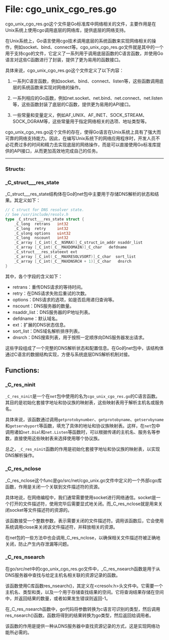 # File: cgo_unix_cgo_res.go

cgo_unix_cgo_res.go这个文件是Go标准库中网络相关的文件，主要作用是在Unix系统上使用cgo调用底层的网络库，提供底层的网络支持。

在Unix系统上，Go语言使用cgo技术调用底层的系统函数来实现网络相关的操作，例如socket、bind、connect等。cgo_unix_cgo_res.go文件就是其中的一个用于支持cgo的文件，它定义了一系列用于调用底层函数的C语言函数，并使用Go语言对这些C函数进行了封装，提供了更为易用的函数接口。

具体来说，cgo_unix_cgo_res.go这个文件定义了以下内容：

1. 一系列C语言函数，例如socket、bind、connect、listen等，这些函数调用底层的系统函数来实现对网络的操作。

2. 一系列相应的Go函数，例如net.socket、net.bind、net.connect、net.listen等，这些函数封装了底层的C函数，提供更为易用的API接口。

3. 一些常量和变量定义，例如AF_UNIX、AF_INET、SOCK_STREAM、SOCK_DGRAM等，这些常量用于指定网络相关的选项、地址类型等。

cgo_unix_cgo_res.go这个文件的存在，使得Go语言在Unix系统上具有了强大而可靠的网络支持能力。因此，在编写Unix系统下的网络应用程序时，开发人员不必花费过多的时间和精力去实现底层的网络操作，而是可以直接使用Go标准库提供的API接口，从而更加高效地完成自己的任务。




---

### Structs:

### _C_struct___res_state

_C_struct___res_state结构体在Go的net包中主要用于存储DNS解析的状态和结果。其定义如下：

```go
// C struct for DNS resolver state.
// See /usr/include/resolv.h
type _C_struct___res_state struct {
    _C_long  retrans   int32
    _C_long  retry     int32
    _C_ulong options   uint32
    _C_long  nscount   int32
    _C_array [_C_int(_C__NSMAX)]_C_struct_in_addr nsaddr_list
    _C_array [_C_int(_C__MAXDOMAIN)]_C_char   defdname
    _C_struct___res_stateext ext
    _C_array [_C_int(_C__MAXRESOLVSORT)]_C_char  sort_list
    _C_array [_C_int(_C__MAXDNSRCH + 1)]_C_char   dnsrch
}
```

其中，各个字段的含义如下：

- retrans：重传DNS请求的等待时间。
- retry：在DNS请求失败后重试的次数。
- options：DNS请求的选项，如是否启用递归查询等。
- nscount：DNS服务器的数量。
- nsaddr_list：DNS服务器的IP地址列表。
- defdname：默认域名。
- ext：扩展的DNS状态信息。
- sort_list：DNS域名解析排序列表。
- dnsrch：DNS搜索列表，用于按照一定顺序向DNS服务器发出请求。

这些字段组成了一个完整的DNS解析状态和配置信息。在Go的net包中，该结构体通过C语言的数据结构实现，方便与系统底层DNS解析机制对接。



## Functions:

### _C_res_ninit

`_C_res_ninit`是一个在`net`包中使用的名为`cgo_unix_cgo_res.go`的C语言函数。其目的是初始化套接字地址和协议族的映射表，这些映射表用于解析主机名或服务名。

具体来说，该函数通过调用`getprotobynumber`、`getprotobyname`、`getservbyname`和`getservbyport`等函数，填充了具体的地址和协议族映射表。这样，在`net`包中调用诸如`net.Dial`和`net.Listen`等函数时，可以根据传递的主机名、服务名等参数，直接使用这些映射表来选择使用哪个协议族。

总之，`_C_res_ninit`函数的作用是初始化套接字地址和协议族的映射表，以实现DNS解析操作。



### _C_res_nclose

_C_res_nclose这个func是go/src/net/cgo_unix.go文件中定义的一个外部cgo库函数，作用是关闭一个关联到文件描述符的资源。

具体地说，在网络编程中，我们通常需要使用socket进行网络通信。socket是一个打开的文件描述符，使用完毕后需要显式地关闭。而_C_res_nclose就是用来关闭socket等文件描述符的资源的。

该函数接受一个整数参数，表示需要关闭的文件描述符。调用该函数后，它会使用系统调用close来关闭该文件描述符，并释放相关的资源。

在net包的一些方法中也会调用_C_res_nclose，以确保相关文件描述符被正确地关闭，防止产生内存泄漏等问题。



### _C_res_nsearch

在go/src/net中的cgo_unix_cgo_res.go文件中，_C_res_nsearch函数是用于从DNS服务器中查找与给定主机名相关联的资源记录的函数。

该函数使用C库函数res_nsearch()，其定义在<cresolv.h>头文件中。它需要一个主机名、类型和类，以及一个用于存储查找结果的空间。它将查询结果存储在空间中，并返回结果的数量，或者如果发生错误则返回-1。

在_C_res_nsearch函数中，go代码将参数转换为c语言可识别的类型，然后调用res_nsearch()函数。函数将得到的结果转换为go类型，然后返回给调用者。

该函数的作用是提供一种从DNS服务器中查找资源记录的方式，这是实现网络功能所必需的。




